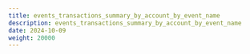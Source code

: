 ```yaml
---
title: events_transactions_summary_by_account_by_event_name
description: events_transactions_summary_by_account_by_event_name
date: 2024-10-09
weight: 20000
---
```

<style>
th, td {
  border: 1px solid rgb(190, 190, 190);
}
</style>
